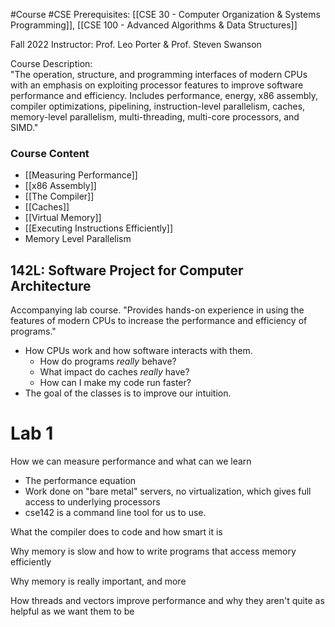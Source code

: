 #Course #CSE 
Prerequisites: [[CSE 30 - Computer Organization & Systems Programming]], [[CSE 100 - Advanced Algorithms & Data Structures]]

Fall 2022
Instructor: Prof. Leo Porter & Prof. Steven Swanson

Course Description:  
"The operation, structure, and programming interfaces of modern CPUs with an emphasis on exploiting processor features to improve software performance and efficiency. Includes performance, energy, x86 assembly, compiler optimizations, pipelining, instruction-level parallelism, caches, memory-level parallelism, multi-threading, multi-core processors, and SIMD."

### Course Content
- [[Measuring Performance]]
- [[x86 Assembly]]
- [[The Compiler]]
- [[Caches]]
- [[Virtual Memory]]
- [[Executing Instructions Efficiently]]
- Memory Level Parallelism

## 142L: Software Project for Computer Architecture
Accompanying lab course. "Provides hands-on experience in using the features of modern CPUs to increase the performance and efficiency of programs."

- How CPUs work and how software interacts with them.
	- How do programs *really* behave?
	- What impact do caches *really* have?
	- How can I make my code run faster?
- The goal of the classes is to improve our intuition.

# Lab 1
How we can measure performance and what can we learn
- The performance equation
- Work done on "bare metal" servers, no virtualization, which gives full access to underlying processors
- cse142 is a command line tool for us to use.


What the compiler does to code and how smart it is

Why memory is slow and how to write programs that access memory efficiently

Why memory is really important, and more

How threads and vectors improve performance and why they aren't quite as helpful as we want them to be
